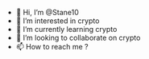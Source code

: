 - 👋 Hi, I’m @Stane10
- 👀 I’m interested in crypto
- 🌱 I’m currently learning crypto
- 💞️ I’m looking to collaborate on crypto
- 📫 How to reach me ?

<!---
Stane10/Stane10 is a ✨ special ✨ repository because its `README.md` (this file) appears on your GitHub profile.
You can click the Preview link to take a look at your changes.
--->
